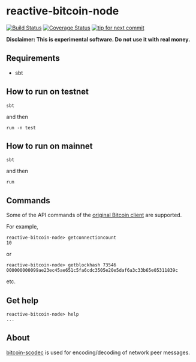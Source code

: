 reactive-bitcoin-node
==============
[![Build Status](https://travis-ci.org/yzernik/reactive-bitcoin-node.svg?branch=master)](https://travis-ci.org/yzernik/reactive-bitcoin-node)
[![Coverage Status](https://img.shields.io/coveralls/yzernik/reactive-bitcoin-node.svg)](https://coveralls.io/r/yzernik/reactive-bitcoin-node?branch=master)
[![tip for next commit](https://tip4commit.com/projects/1006.svg)](https://tip4commit.com/github/yzernik/bitcoin-akka-node)

**Disclaimer: This is experimental software. Do not use it with real money.**

Requirements
--------------
- sbt

How to run on testnet
--------------
```
sbt
```

and then

```
run -n test
```

How to run on mainnet
--------------
```
sbt
```

and then

```
run
```

Commands
--------------
Some of the API commands of the [original Bitcoin client](https://en.bitcoin.it/wiki/Original_Bitcoin_client/API_calls_list) are supported.

For example,

```
reactive-bitcoin-node> getconnectioncount
10
```

or

```
reactive-bitcoin-node> getblockhash 73546
000000000099ae23ec45ae651c5fa6cdc3505e20e5daf6a3c33b65e05311839c
```

etc.


Get help
--------------
```
reactive-bitcoin-node> help
...
```

About
--------------
[bitcoin-scodec](https://github.com/yzernik/bitcoin-scodec) is used for encoding/decoding of network peer messages.